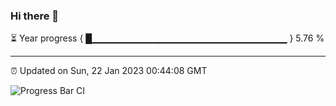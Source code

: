 ### Hi there 👋

⏳ Year progress { █▁▁▁▁▁▁▁▁▁▁▁▁▁▁▁▁▁▁▁▁▁▁▁▁▁▁▁▁▁ } 5.76 %

---

⏰ Updated on Sun, 22 Jan 2023 00:44:08 GMT

![Progress Bar CI](https://github.com/Shyam-Makwana/GitHub-Actions-Demo/workflows/Progress%20Bar%20CI/badge.svg)
